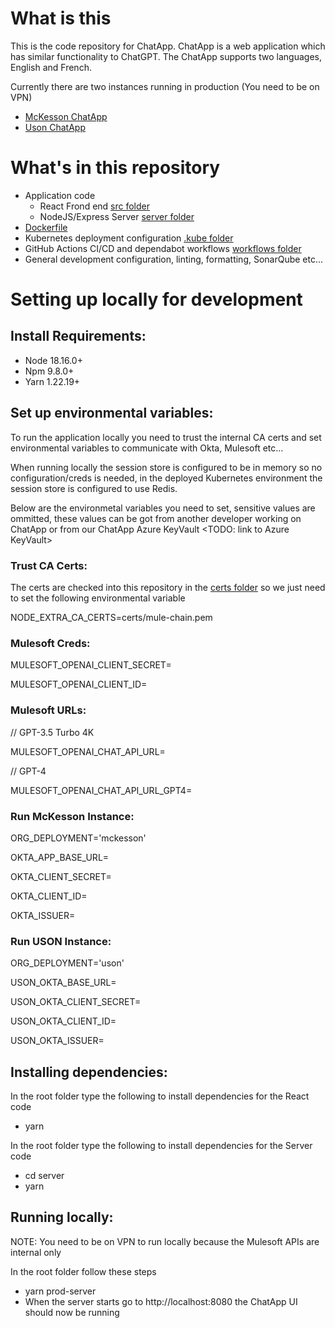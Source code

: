 # What is this

This is the code repository for ChatApp. ChatApp is a web application which has similar functionality to ChatGPT. The ChatApp supports two languages, English and French.

Currently there are two instances running in production (You need to be on VPN)

- [McKesson ChatApp](https://chatapp.mckesson.com/)
- [Uson ChatApp](https://chatapp.usoncology.com/)

# What's in this repository

- Application code
  - React Frond end [src folder](src/)
  - NodeJS/Express Server [server folder](server/)
- [Dockerfile](Dockerfile)
- Kubernetes deployment configuration [.kube folder](.kube/)
- GitHub Actions CI/CD and dependabot workflows [workflows folder](.github/workflows/)
- General development configuration, linting, formatting, SonarQube etc...

# Setting up locally for development

## Install Requirements:

- Node 18.16.0+
- Npm 9.8.0+
- Yarn 1.22.19+

## Set up environmental variables:

To run the application locally you need to trust the internal CA certs and set environmental variables to communicate with Okta, Mulesoft etc...

When running locally the session store is configured to be in memory so no configuration/creds is needed, in the deployed Kubernetes environment the session store is configured to use Redis.

Below are the environmetal variables you need to set, sensitive values are ommitted, these values can be got from another developer working on ChatApp or from our ChatApp Azure KeyVault <TODO: link to Azure KeyVault>

### Trust CA Certs:

The certs are checked into this repository in the [certs folder](certs/) so we just need to set the following environmental variable

NODE_EXTRA_CA_CERTS=certs/mule-chain.pem

### Mulesoft Creds:

MULESOFT_OPENAI_CLIENT_SECRET=

MULESOFT_OPENAI_CLIENT_ID=

### Mulesoft URLs:

// GPT-3.5 Turbo 4K

MULESOFT_OPENAI_CHAT_API_URL=

// GPT-4

MULESOFT_OPENAI_CHAT_API_URL_GPT4=

### Run McKesson Instance:

ORG_DEPLOYMENT='mckesson'

OKTA_APP_BASE_URL=

OKTA_CLIENT_SECRET=

OKTA_CLIENT_ID=

OKTA_ISSUER=

### Run USON Instance:

ORG_DEPLOYMENT='uson'

USON_OKTA_BASE_URL=

USON_OKTA_CLIENT_SECRET=

USON_OKTA_CLIENT_ID=

USON_OKTA_ISSUER=

## Installing dependencies:

In the root folder type the following to install dependencies for the React code

- yarn

In the root folder type the following to install dependencies for the Server code

- cd server
- yarn

## Running locally:

NOTE: You need to be on VPN to run locally because the Mulesoft APIs are internal only

In the root folder follow these steps

- yarn prod-server
- When the server starts go to http://localhost:8080 the ChatApp UI should now be running

